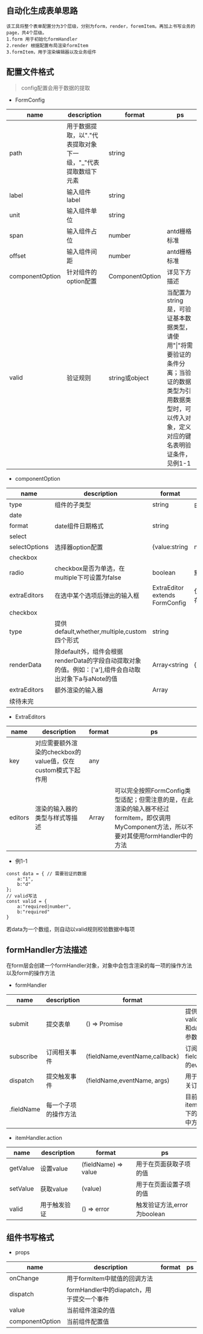 ## 自动化生成表单思路
    该工具将整个表单配置分为3个层级，分别为form，render，foremItem。再加上书写业务的page，共4个层级。
    1.form 用于初始化formHandler
    2.render 根据配置布局渲染formItem
    3.formItem，用于渲染编辑器以及业务组件  
    

## 配置文件格式
> config配置会用于数据的提取

- FormConfig

|name|description|format|ps|
|-----|-----|-----|-----|
|path|用于数据提取，以"."代表提取对象下一级，"\_"代表提取数组下元素|string||
|label|输入组件label|string||
|unit|输入组件单位|string||
|span|输入组件占位|number|antd栅格标准|
|offset|输入组件间距|number|antd栅格标准|
|componentOption|针对组件的option配置|ComponentOption|详见下方描述|
|valid|验证规则|string或object|当配置为string是，可验证基本数据类型，请使用"\|"将需要验证的条件分离；当验证的数据类型为引用数据类型时，可以传入对象，定义对应的键名表明验证条件，见例1-1|

- componentOption

|name|description|format|ps|
|-----|-----|-----|-----|
|type|组件的子类型|string|由每个组件自己定义|
|date|
|format|date组件日期格式|string||
|select|
|selectOptions|选择器option配置|{value:string|number, label:stirng|numbmer|
|checkbox|
|radio|checkbox是否为单选，在multiple下可设置为false|boolean|默认为true|
|extraEditors|在选中某个选项后弹出的输入框|ExtraEditor extends FormConfig|仅添加了index字段，保存规则未写|
|checkbox|
|type|提供default,whether,multiple,custom四个形式|string||
|renderData|除default外，组件会根据renderData的字段自动提取对象的值。例如：['a'],组件会自动取出对象下a与aNote的值|Array<string|{key:string,label:string}>||
|extraEditors|额外渲染的输入器|Array<ExtraEditors>||
|续待未完|

- ExtraEditors

|name|description|format|ps|
|-----|-----|-----|-----|
|key|对应需要额外渲染的checkbox的value值，仅在custom模式下起作用|any||
|editors|渲染的输入器的类型与样式等描述|Array<FormConfig>|可以完全按照FormConfig类型适配；但需注意的是，在此渲染的输入器不经过formItem，即仅调用MyComponent方法，所以不要对其使用formHandler中的方法|

- 例1-1
```
const data = { // 需要验证的数据
    a:"1",
    b:"d"
};
// valid写法
const valid = {
    a:"required|number",
    b:"required"
}
```
若data为一个数组，则自动以valid规则校验数据中每项

## formHandler方法描述

在form层会创建一个formHandler对象，对象中会包含渲染的每一项的操作方法以及form的操作方法

- formHandler

|name|description|format|ps|
|-----|-----|-----|-----|
|submit|提交表单|() => Promise|提供validCode和data两个参数||
|subscribe|订阅相关事件|(fieldName,eventName,callback)|订阅对应fieldName的event|
|dispatch|提交触发事件|(fieldName,eventName, args)|用于触发相关订阅事件|
|.fieldName|每一个子项的操作方法|<itemHanlder>|目前仅使用itemHandler下的actions中方法|

- itemHandler.action

|name|description|format|ps|
|-----|-----|-----|-----|
|getValue|设置value|(fieldName) => value|用于在页面获取子项的值|
|setValue|获取value|(value)|用于在页面设置子项的值|
|valid|用于触发验证|() => error|触发验证方法,error为boolean|

## 组件书写格式

- props

|name|description|format|ps|
|-----|-----|-----|-----|
|onChange|用于formItem中赋值的回调方法|||
|dispatch|formHandler中的diapatch，用于提交一个事件|||
|value|当前组件渲染的值|||
componentOption|当前组件配置值|||



